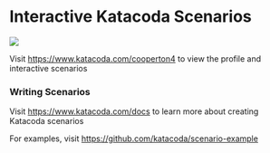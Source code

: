 # Interactive Katacoda Scenarios

[![](http://shields.katacoda.com/katacoda/cooperton4/count.svg)](https://www.katacoda.com/cooperton4 "Get your profile on Katacoda.com")

Visit https://www.katacoda.com/cooperton4 to view the profile and interactive scenarios

### Writing Scenarios
Visit https://www.katacoda.com/docs to learn more about creating Katacoda scenarios

For examples, visit https://github.com/katacoda/scenario-example

